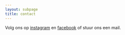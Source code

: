 ```yaml
---
layout: subpage
title: contact
---
```



Volg ons op <a href="https://www.instagram.com/knutselkluprotterdam/" target="_blank">instagram</a> en <a href="https://www.facebook.com/knutselkluprotterdam/" target="_blank">facebook</a> of stuur ons een mail.


